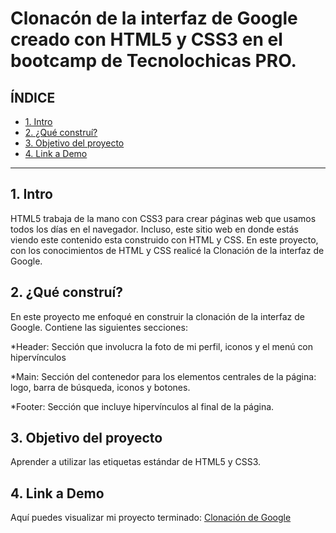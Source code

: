 # Clonacón de la interfaz de Google creado con HTML5 y CSS3 en el bootcamp de Tecnolochicas PRO.

## **ÍNDICE**

* [1. Intro](https://github.com/dkacousttic1205/Clonacion_Google/edit/main/README.md#1-intro)
* [2. ¿Qué construí?](https://github.com/dkacousttic1205/Clonacion_Google/edit/main/README.md#2-qu%C3%A9-constru%C3%AD)
* [3. Objetivo del proyecto](https://github.com/dkacousttic1205/Clonacion_Google/edit/main/README.md#3-objetivo-del-proyecto)
* [4. Link a Demo](https://github.com/dkacousttic1205/Clonacion_Google/edit/main/README.md#4-link-a-demo)

****

## 1. Intro
HTML5 trabaja de la mano con CSS3 para crear páginas web que usamos todos los días en el navegador. Incluso, este sitio web en donde estás viendo este contenido esta construido con HTML y CSS. En este proyecto, con los conocimientos de HTML y CSS realicé la Clonación de la interfaz de Google.

## 2. ¿Qué construí?
En este proyecto me enfoqué en construir la clonación de la interfaz de Google.
Contiene las siguientes secciones:

*Header: Sección que involucra la foto de mi perfil, iconos y el menú con hipervínculos

*Main: Sección del contenedor para los elementos centrales de la página: logo, barra de búsqueda, iconos y botones.

*Footer: Sección que incluye hipervínculos al final de la página.

## 3. Objetivo del proyecto
Aprender a utilizar las etiquetas estándar de HTML5 y CSS3.

## 4. Link a Demo
Aquí puedes visualizar mi proyecto terminado: [Clonación de Google](#)
